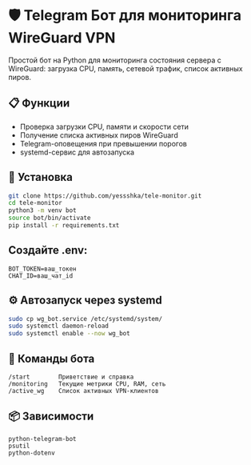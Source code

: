 # 🛡️ Telegram Бот для мониторинга WireGuard VPN

Простой бот на Python для мониторинга состояния сервера с WireGuard: загрузка CPU, память, сетевой трафик, список активных пиров.

## 📋 Функции

- Проверка загрузки CPU, памяти и скорости сети
- Получение списка активных пиров WireGuard
- Telegram-оповещения при превышении порогов
- systemd-сервис для автозапуска

## 🚀 Установка

```bash
git clone https://github.com/yessshka/tele-monitor.git
cd tele-monitor
python3 -m venv bot
source bot/bin/activate
pip install -r requirements.txt
```

## Создайте .env:
```dotenv
BOT_TOKEN=ваш_токен
CHAT_ID=ваш_чат_id
```

## ⚙️ Автозапуск через systemd
```bash
sudo cp wg_bot.service /etc/systemd/system/
sudo systemctl daemon-reload
sudo systemctl enable --now wg_bot
```

## 🧪 Команды бота
```
/start        Приветствие и справка
/monitoring	  Текущие метрики CPU, RAM, сеть
/active_wg	  Список активных VPN-клиентов
```

## 📦 Зависимости
```
python-telegram-bot
psutil
python-dotenv
```
